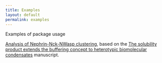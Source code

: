 ```yaml
---
title: Examples
layout: default
permalink: examples
---
```


Examples of package usage

[Analysis of Nephrin-Nck-NWasp clustering](DEMO_neph_nck_nwasp.md), based on the <a href="https://pubmed.ncbi.nlm.nih.gov/34236318/">The solubility product extends the buffering concept to heterotypic biomolecular condensates</a> manuscript.
